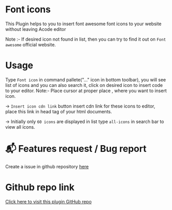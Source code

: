 # Font icons

This Plugin helps to you to insert font awesome font icons to your website without leaving Acode editor

Note :- If desired icon not found in list, then you can try to find it out on `Font awesome` official website.

# Usage

Type `Font icon` in command pallete("..." icon in bottom toolbar), you will see list of icons and you can also search it, click on desired icon to insert code to your editor.
Note:- Place cursor at proper place , where you want to insert icon.

-> `Insert icon cdn link` button insert cdn link for these icons to editor, place this link in head tag of your html documents.

-> Initially only `60 icons` are displayed in list type `all-icons` in search bar to view all icons.


# 📬 Features request / Bug report

Create a issue in github repository [here]()

# Github repo link

[Click here to visit this plugin GitHub repo]()